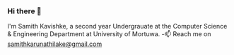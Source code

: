 ### Hi there 👋

<!--
**samithkavishke/samithkavishke** is a ✨ _special_ ✨ repository because its `README.md` (this file) appears on your GitHub profile.

Here are some ideas to get you started:

- 🔭 I’m currently working on ...
- 🌱 I’m currently learning ...
- 👯 I’m looking to collaborate on ...
- 🤔 I’m looking for help with ...
- 💬 Ask me about ...
- 📫 How to reach me: ...
- 😄 Pronouns: ...
- ⚡ Fun fact: ...
-->

I'm Samith Kavishke, a second year Undergrauate at the Computer Science & Engineering Department at University of Mortuwa.
-📫 Reach me on samithkarunathilake@gmail.com
